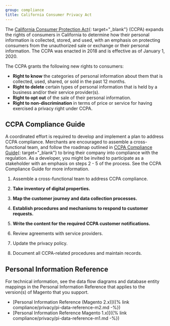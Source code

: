 ```yaml
---
group: compliance
title: California Consumer Privacy Act
---
```


The [California Consumer Protection Act][1]{: target="_blank"} (CCPA) expands the rights of consumers in California to determine how their personal information is collected, stored, and used, with an emphasis on protecting consumers from the unauthorized sale or exchange or their personal information. The CCPA was enacted in 2018 and is effective as of January 1, 2020. 

The CCPA grants the following new rights to consumers:

- **Right to know** the categories of personal information about them that is collected, used, shared, or sold in the past 12 months.
- **Right to delete** certain types of personal information that is held by a business and/or their service provider(s).
- **Right to opt out** of the sale of their personal information.
- **Right to non-discrimination** in terms of price or service for having exercised a privacy right under CCPA.

## CCPA Compliance Guide

A coordinated effort is required to develop and implement a plan to address CCPA compliance. Merchants are encouraged to assemble a cross-functional team, and follow the roadmap outlined in [CCPA Compliance Guide][2]{: target="_blank"} to bring their company into compliance with the regulation. As a developer, you might be invited to participate as a stakeholder with an emphasis on steps 2 - 5 of the process. See the CCPA Compliance Guide for more information.

1. Assemble a cross-functional team to address CCPA compliance.

1. **Take inventory of digital properties.**

1. **Map the customer journey and data collection processes.**

1. **Establish procedures and mechanisms to respond to customer requests.**

1. **Write the content for the required CCPA customer notifications.**

1. Review agreements with service providers.

1. Update the privacy policy.

1. Document all CCPA-related procedures and maintain records.

## Personal Information Reference

For technical information, see the data flow diagrams and database entity mappings in the Personal Information Reference that applies to the version(s) of Magento that you support. 

- [Personal Information Reference (Magento 2.x)]({% link compliance/privacy/pi-data-reference-m2.md -%})
- [Personal Information Reference Magento 1.x)]({% link compliance/privacy/pi-data-reference-m1.md -%})

[1]: https://en.wikipedia.org/wiki/Online_Privacy_Protection_Act 
[2]: https://docs.magento.com/m2/ee/user_guide/stores/compliance-ccpa-guide.html
